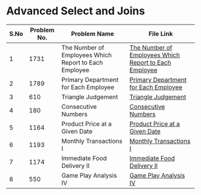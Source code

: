 # Advanced Select and Joins

|S.No| Problem No. | Problem Name                  | File Link                       | 
|-----|-------------|--------------------------------|----------------------------------|
| 1 | 1731 |  The Number of Employees Which Report to Each Employee | [  The Number of Employees Which Report to Each Employee]( https://leetcode.com/problems/the-number-of-employees-which-report-to-each-employee?envType=study-plan-v2&envId=top-sql-50)|
| 2 | 1789 |  Primary Department for Each Employee | [ Primary Department for Each Employee ](https://leetcode.com/problems/primary-department-for-each-employee?envType=study-plan-v2&envId=top-sql-50)  | 
| 3 | 610  | Triangle Judgement | [Triangle Judgement](https://leetcode.com/problems/triangle-judgement?envType=study-plan-v2&envId=top-sql-50)
| 4 | 180 | Consecutive Numbers | [Consecutive Numbers]( https://leetcode.com/problems/consecutive-numbers?envType=study-plan-v2&envId=top-sql-50)        | 
| 5 | 1164  |  Product Price at a Given Date | [Product Price at a Given Date](https://leetcode.com/problems/product-price-at-a-given-date?envType=study-plan-v2&envId=top-sql-50)    | 
| 6 | 1193  |   Monthly Transactions I | [ Monthly Transactions I](https://leetcode.com/problems/monthly-transactions-i?envType=study-plan-v2&envId=top-sql-50)    |
| 7 | 1174  | Immediate Food Delivery II | [Immediate Food Delivery II](https://leetcode.com/problems/immediate-food-delivery-ii?envType=study-plan-v2&envId=top-sql-50)    |
| 8 | 550    | Game Play Analysis IV | [Game Play Analysis IV](https://leetcode.com/problems/game-play-analysis-iv?envType=study-plan-v2&envId=top-sql-50)    |



